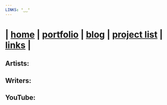 ```yaml
---
LINKS: °‿‿°
---
```


| [home](/) | [portfolio](/portfolio) | [blog](/blog) | [project list](/project_list) | [links](/links) |
============================================

## Artists:

## Writers:

## YouTube: